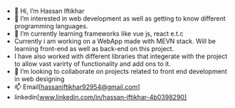 - 👋 Hi, I’m Hassan Iftikhar
- 👀 I’m interested in web development as well as getting to know different programming languages. 
- 🌱 I’m currently learning frameworks like vue js, react e.t.c
- Currently i am working on a WebApp made with MEVN stack. Will be learning front-end as well as back-end on this project.
- I have also worked with different libraries that integerate with the project to allow vast varirty of functionality and add ons to it.
- 💞️ I’m looking to collaborate on projects related to front end development in web designing
- 📫 Email[hassaniftikhar92954@gmail.com]
- linkedin[www.linkedin.com/in/hassan-iftikhar-4b0398290]

